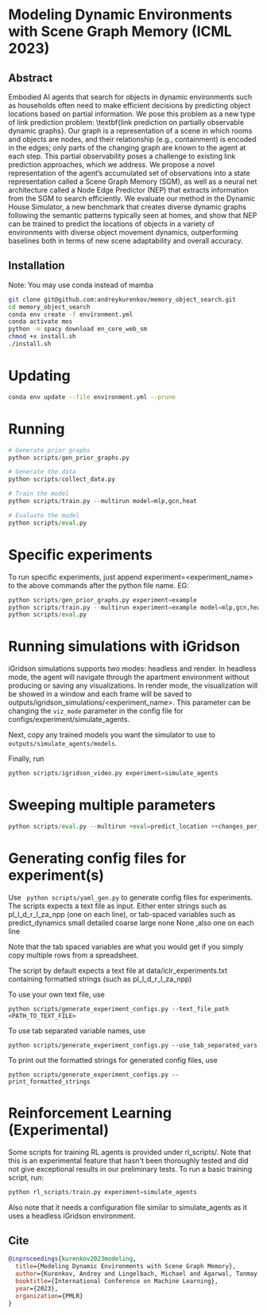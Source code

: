# Modeling Dynamic Environments with Scene Graph Memory (ICML 2023)

## Abstract

Embodied AI agents that search for objects in dynamic environments such as households often need to make efficient decisions by predicting object locations based on partial information. We pose this problem as a new type of link prediction problem: \textbf{link prediction on partially observable dynamic graphs}. Our graph is a representation of a scene in which rooms and objects are nodes, and their relationship (e.g., containment) is encoded in the edges; only parts of the changing graph are known to the agent at each step. This partial observability poses a challenge to existing link prediction approaches, which we address. We propose a novel representation of the agent’s accumulated set of observations into a state representation called a Scene Graph Memory (SGM), as well as a neural net architecture called a Node Edge Predictor (NEP) that extracts information from the SGM to search efficiently. We evaluate our method in the Dynamic House Simulator, a new benchmark that creates diverse dynamic graphs following the semantic patterns typically seen at homes, and show that NEP can be trained to predict the locations of objects in a variety of environments with diverse object movement dynamics, outperforming baselines both in terms of new scene adaptability and overall accuracy.

## Installation

Note: You may use conda instead of mamba

```bash
git clone git@github.com:andreykurenkov/memory_object_search.git
cd memory_object_search
conda env create -f environment.yml
conda activate mos
python -m spacy download en_core_web_sm
chmod +x install.sh
./install.sh
```

# Updating

```bash
conda env update --file environment.yml --prune
```

# Running

```python
# Generate prior graphs
python scripts/gen_prior_graphs.py

# Generate the data
python scripts/collect_data.py 

# Train the model 
python scripts/train.py --multirun model=mlp,gcn,heat

# Evaluate the model
python scripts/eval.py 
```
# Specific experiments
To run specific experiments, just append experiment=<experiment_name> to the above commands after the python file name. EG:
```python
python scripts/gen_prior_graphs.py experiment=example
python scripts/train.py --multirun experiment=example model=mlp,gcn,heat
python scripts/eval.py
```
# Running simulations with iGridson
iGridson simulations supports two modes: headless and render. In headless mode, the agent will navigate through the apartment environment without producing or saving any visualizations. In render mode, the visualization will be showed in a window and each frame will be saved to outputs/igridson_simulations/<experiment_name>. This parameter can be changing the `viz_mode` parameter in the config file for configs/experiment/simulate_agents.

Next, copy any trained models you want the simulator to use to ```outputs/simulate_agents/models```.

Finally, run
```python
python scripts/igridson_video.py experiment=simulate_agents
```

# Sweeping multiple parameters
```python
python scripts/eval.py --multirun +eval=predict_location ++changes_per_step=0.1,0.2,0.3,0.4,0.5,0.6,0.7,0.8,0.9,1.0 ++obsevation_prob=0.1,0.2,0.3,0.4,0.5,0.6,0.7,0.8,1.0
```

# Generating config files for experiment(s)

Use ``` python scripts/yaml_gen.py``` to generate config files for experiments. The scripts expects a text file as input. Either enter strings such as pl_l_d_r_l_za_npp (one on each line), or tab-spaced variables such as 
predict_dynamics	small	detailed	coarse	large	none	None
,also one on each line 

Note that the tab spaced variables are what you would get if you simply copy multiple rows from a spreadsheet.

The script by default expects a text file at data/iclr_experiments.txt containing formatted strings (such as pl_l_d_r_l_za_npp)

To use your own text file, use
```
python scripts/generate_experiment_configs.py --text_file_path <PATH_TO_TEXT_FILE>
```

To use tab separated variable names, use
```
python scripts/generate_experiment_configs.py --use_tab_separated_vars
```

To print out the formatted strings for generated config files, use
```
python scripts/generate_experiment_configs.py --print_formatted_strings
```

# Reinforcement Learning (Experimental)
Some scripts for training RL agents is provided under rl_scripts/. Note that this is an experimental feature that hasn't been thoroughly tested and did not give exceptional results in our preliminary tests. To run a basic training script, run:
```python
python rl_scripts/train.py experiment=simulate_agents
```

Also note that it needs a configuration file similar to simulate_agents as it uses a headless iGridson environment.

## Cite

```bibtex
@inproceedings{kurenkov2023modeling,
  title={Modeling Dynamic Environments with Scene Graph Memory},
  author={Kurenkov, Andrey and Lingelbach, Michael and Agarwal, Tanmay and Li, Chengshu and Jin, Emily, and Fei-Fei, Li and Wu, Jiajun and Savarese, Silvio, and Mart{\'i}n-Mart{\'i}n, Roberto},
  booktitle={International Conference on Machine Learning},
  year={2023},
  organization={PMLR}
}
```
